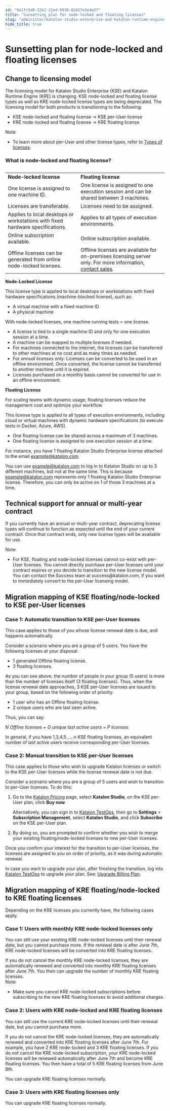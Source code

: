 ```yaml
---
id: "9a1fc5d0-22b2-11ed-9930-0242fe3e4a3f"
title: "Sunsetting plan for node-locked and floating licenses"
slug: "administer/katalon-studio-enterprise-and-katalon-runtime-engine-license/sunsetting-plan-for-node-locked-and-floating-licenses"
hide_title: true
---
```

    

# <a id="id_node-locked-floating-license-sunset-plan" class="anchor_top_offset"/><a id="ariaid-title1" class="anchor_top_offset"/>Sunsetting plan for node-locked and floating licenses

    
    
  

## <a id="id_1" class="anchor_top_offset"/>Change to licensing model

<p xmlns="http://www.w3.org/1999/xhtml" className="p">The licensing model for Katalon Studio Enterprise (KSE) and Katalon Runtime Engine (KRE) is changing. KSE node-locked and floating license types as well as KRE node-locked license types are being deprecated. The licensing model for both products is transitioning to the following:</p> 
<ul xmlns="http://www.w3.org/1999/xhtml" className="ul"><li className="li">KSE node-locked and floating license → KSE per-User license</li><li className="li">KRE node-locked and floating license → KRE floating license</li></ul> 
<div xmlns="http://www.w3.org/1999/xhtml" className="note note note_note"><span className="note__title">Note:</span> <ul className="ul"><li className="li">To learn more about per-User and other license types, refer to <a className="xref" href="/docs/administer/katalon-studio-enterprise-and-katalon-runtime-engine-license/license-overview">Types of licenses</a>.</li></ul>
</div>

### What is node-locked and floating license?

<div xmlns="http://www.w3.org/1999/xhtml" className="p"><table className="table"><caption /><colgroup><col /><col /></colgroup><tbody className="tbody"><tr className><td className="entry"><strong className="ph b">Node-locked license</strong></td><td className="entry"><strong className="ph b">Floating license</strong></td></tr><tr className><td className="entry">One license is assigned to one machine ID.</td><td className="entry">One license is assigned to one execution session and can be shared between 3 machines.</td></tr><tr className><td className="entry">Licenses are transferable.</td><td className="entry">Licenses need to be assigned.</td></tr><tr className><td className="entry">Applies to local desktops or workstations with fixed hardware specifications.</td><td className="entry"> Applies to all types of execution environments.</td></tr><tr className><td className="entry">Online subscription available.</td><td className="entry">Online subscription available.</td></tr><tr className><td className="entry">Offline licenses can be generated from online node-locked licenses.</td><td className="entry">Offline licenses are available for on-premises licensing server only. For more information, <a className="xref j-external-link" href="https://www.katalon.com/book-a-demo/" target="_blank">contact sales</a>.</td></tr></tbody></table></div>
<div xmlns="http://www.w3.org/1999/xhtml" className="sectiondiv"><strong className="ph b">Node-Locked License</strong><p className="p">This license type is applied to local desktops or workstations with fixed hardware specifications (machine-blocked license), such as:</p><ul className="ul"><li className="li">A virtual machine with a fixed machine ID</li><li className="li">A physical machine</li></ul><p className="p">With node-locked licenses, one machine running tests = one license.</p><ul className="ul"><li className="li">A license is tied to a single machine ID and only for one execution session at a time.</li><li className="li">A machine can be mapped to multiple licenses if needed.</li><li className="li">For machines connected to the internet, the licenses can be transferred to other machines at no cost and as many times as needed.</li><li className="li">For <em className="ph i">annual licenses</em> only: Licenses can be converted to be used in an offline environment. Once converted, the license cannot be transferred to another machine until it is expired.</li><li className="li">Licenses purchased on a monthly basis cannot be converted for use in an offline environment.</li></ul></div>
<div xmlns="http://www.w3.org/1999/xhtml" className="sectiondiv"><strong className="ph b">Floating License</strong><p className="p">For scaling teams with dynamic usage, floating licenses reduce the management cost and optimize your workflow.</p><p className="p">This license type is applied to all types of execution environments, including cloud or virtual machines with dynamic hardware specifications (to execute tests in Docker, Azure, AWS).</p><ul className="ul"><li className="li">One floating license can be shared across a maximum of 3 machines.</li><li className="li">One floating license is assigned to one execution session at a time.</li></ul><p className="p">For instance, you have 1 floating Katalon Studio Enterprise license attached to the email <a className="xref j-external-link" href="mailto:example@katalon.com" target="_blank">example@katalon.com</a>.</p><p className="p">You can use <a className="xref j-external-link" href="mailto:example@katalon.com" target="_blank">example@katalon.com</a> to log in to Katalon Studio on up to 3 different machines, but not at the same time. This is because <a className="xref j-external-link" href="mailto:example@katalon.com" target="_blank">example@katalon.com</a> represents only 1 floating Katalon Studio Enterprise license. Therefore, you can only be active on 1 of those 3 machines at a time.</p></div>

## <a id="id_3" class="anchor_top_offset"/>Technical support for annual or multi-year contract

<p xmlns="http://www.w3.org/1999/xhtml" className="p">If you currently have an annual or multi-year contract, deprecating license types will continue to function as expected until the end of your current contract. Once that contract ends, only new license types will be available for use.</p> 
<div xmlns="http://www.w3.org/1999/xhtml" className="note note note_note"><span className="note__title">Note:</span> 
  <ul className="ul"><li className="li">For KSE, floating and node-locked licenses cannot co-exist with
      per-User licenses. You cannot directly purchase per-User licenses
      until your contract expires or you decide to transition to the new
      license model. You can contact the Success team at
      success@katalon.com, if you want to immediately convert to the
      per-User licensing model.</li></ul></div>

## <a id="concept-7157" class="anchor_top_offset"/>Migration mapping of KSE floating/node-locked to KSE per-User licenses

      

### <a id="id_5" class="anchor_top_offset"/>Case 1: Automatic transition to KSE per-User licenses

      
        
<p xmlns="http://www.w3.org/1999/xhtml" className="p">This case applies to those of you whose license renewal date is   due, and happens automatically.</p> 
        
<p xmlns="http://www.w3.org/1999/xhtml" className="p">Consider a scenario where you are a group of 5 users. You have   the following licenses at your disposal:</p> 
        
<ul xmlns="http://www.w3.org/1999/xhtml" className="ul">   <li className="li">1 generated Offline floating license.</li>   <li className="li">3 floating licenses.</li> </ul> 
        
<p xmlns="http://www.w3.org/1999/xhtml" className="p">As you can see above, the number of people in your group (5   users) is more than the number of licenses itself (3 floating   licenses). Thus, when the license renewal date approaches, 3 KSE   per-User licenses are issued to your group, based on the following   order of priority:</p> 
        
<ul xmlns="http://www.w3.org/1999/xhtml" className="ul">   <li className="li">1 user who has an Offline floating license.</li>   <li className="li">2 unique users who are last seen active.</li> </ul> 
        
<p xmlns="http://www.w3.org/1999/xhtml" className="p">Thus, you can say:</p> 
        
<p xmlns="http://www.w3.org/1999/xhtml" className="p">   <em className="ph i">N Offline licenses + O unique last active users = P     licenses</em> </p> 
        
<p xmlns="http://www.w3.org/1999/xhtml" className="p">In general, if you have 1,3,4,5……n KSE floating   licenses, an equivalent number of last active users receive   corresponding per-User licenses.</p> 
      
    

### <a id="id_6" class="anchor_top_offset"/>Case 2: Manual transition to KSE per-User licenses

<p xmlns="http://www.w3.org/1999/xhtml" className="p">This case applies to those who wish to upgrade Katalon licenses or switch to the KSE per-User licenses while the license renewal date is not due.</p> 
<p xmlns="http://www.w3.org/1999/xhtml" className="p">Consider a scenario where you are a group of 5 users and wish to transition to per-User licenses. To do this:</p> 
<ol xmlns="http://www.w3.org/1999/xhtml" className="ol"><li className="li"><p className="p">Go to the <a className="xref j-external-link" href="https://www.katalon.com/pricing/" target="_blank">Katalon Pricing</a> page, select <strong className="ph b">Katalon Studio</strong>, on the KSE per-User plan, click <strong className="ph b">Buy now</strong>.</p>     <p className="p">Alternatively, you can sign in to <a className="xref j-external-link" href="https://testops.katalon.io/login" target="_blank">Katalon TestOps</a>, then go to <strong className="ph b">Settings</strong> &gt; <strong className="ph b">Subscription Management</strong>, select <strong className="ph b">Katalon Studio</strong>, and click <strong className="ph b">Subscribe</strong> on the KSE per-User plan.</p></li><li className="li"><p className="p">By doing so, you are prompted to confirm whether you wish to merge your existing floating/node-locked licenses to new per-User licenses.</p></li></ol> 
<p xmlns="http://www.w3.org/1999/xhtml" className="p">Once you confirm your interest for the transition to per-User licenses, the licenses are assigned to you on order of priority, as it was during automatic renewal.</p> 
<p xmlns="http://www.w3.org/1999/xhtml" className="p">In case you want to upgrade your plan, after finishing the transition, log into <a className="xref j-external-link" href="https://testops.katalon.io/" target="_blank">Katalon TestOps</a> to upgrade your plan. See: <a className="xref" href="/docs/administer/administration-tasks/subscription-management/katalon-studio-enterprise-and-katalon-runtime-engine-license/upgrade-billing-plan-of-licenses#id_1">Upgrade Billing Plan</a>.</p> 

## <a id="concept-7960" class="anchor_top_offset"/>Migration mapping of KRE floating/node-locked to KRE floating licenses

<p xmlns="http://www.w3.org/1999/xhtml" className="p">Depending on the KRE licenses you currently have, the following cases apply.</p> 

### Case 1: Users with monthly KRE node-locked licenses only

                        
<p xmlns="http://www.w3.org/1999/xhtml" className="p">You can still use your existing KRE node-locked licenses until their renewal date, but you cannot purchase more. If the renewal date is after June 7th, KRE node-locked licenses will be converted into KRE floating licenses.</p> 
            
<div xmlns="http://www.w3.org/1999/xhtml" className="p">If you do not cancel the monthly KRE node-locked licenses, they are automatically renewed and converted into monthly KRE floating licenses after June 7th. You then can upgrade the number of monthly KRE floating licenses.<div className="note note note_note"><span className="note__title">Note:</span> 
    <ul className="ul"><li className="li">Make sure you cancel KRE node-locked subscriptions before subscribing to the new KRE floating licenses to avoid additional charges.</li></ul>
  </div></div>
        

### Case 2: Users with KRE node-locked and KRE floating licenses

                        
<p xmlns="http://www.w3.org/1999/xhtml" className="p">You can still use the current KRE node-locked licenses until their renewal date, but you cannot purchase more.</p> 
            
<p xmlns="http://www.w3.org/1999/xhtml" className="p">If you do not cancel the KRE node-locked licenses, they are automatically renewed and converted into KRE floating licenses after June 7th. For example, you have 2 KRE node-locked and 3 KRE floating licenses. If you do not cancel the KRE node-locked subscription, your KRE node-locked licenses will be renewed automatically after June 7th and become KRE floating licenses. You then have a total of 5 KRE floating licenses from June 8th.</p> 
            
<p xmlns="http://www.w3.org/1999/xhtml" className="p">You can upgrade KRE floating licenses normally.</p> 
        

### Case 3: Users with KRE floating licenses only

                        
<p xmlns="http://www.w3.org/1999/xhtml" className="p">You can upgrade KRE floating licenses normally.</p> 
        
